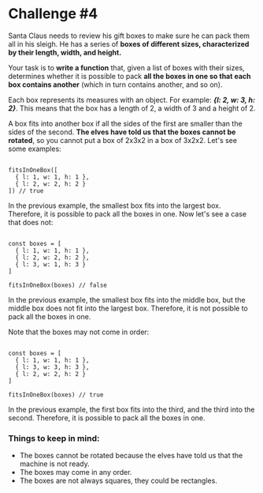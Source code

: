 # Challenge #4

Santa Claus needs to review his gift boxes to make sure he can pack them all in his sleigh. He has a series of **boxes of different sizes, characterized by their length, width, and height.**

Your task is to **write a function** that, given a list of boxes with their sizes, determines whether it is possible to pack **all the boxes in one so that each box contains another** (which in turn contains another, and so on).

Each box represents its measures with an object. For example: **_{l: 2, w: 3, h: 2}_**. This means that the box has a length of 2, a width of 3 and a height of 2.

A box fits into another box if all the sides of the first are smaller than the sides of the second. **The elves have told us that the boxes cannot be rotated**, so you cannot put a box of 2x3x2 in a box of 3x2x2. Let's see some examples:

```

fitsInOneBox([
  { l: 1, w: 1, h: 1 },
  { l: 2, w: 2, h: 2 }
]) // true

```

In the previous example, the smallest box fits into the largest box. Therefore, it is possible to pack all the boxes in one. Now let's see a case that does not:

```

const boxes = [
  { l: 1, w: 1, h: 1 },
  { l: 2, w: 2, h: 2 },
  { l: 3, w: 1, h: 3 }
]

fitsInOneBox(boxes) // false

```

In the previous example, the smallest box fits into the middle box, but the middle box does not fit into the largest box. Therefore, it is not possible to pack all the boxes in one.

Note that the boxes may not come in order:

```

const boxes = [
  { l: 1, w: 1, h: 1 },
  { l: 3, w: 3, h: 3 },
  { l: 2, w: 2, h: 2 }
]

fitsInOneBox(boxes) // true

```

In the previous example, the first box fits into the third, and the third into the second. Therefore, it is possible to pack all the boxes in one.

### Things to keep in mind:

- The boxes cannot be rotated because the elves have told us that the machine is not ready.
- The boxes may come in any order.
- The boxes are not always squares, they could be rectangles.
